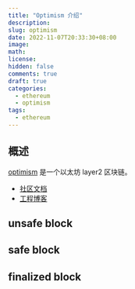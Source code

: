 ```yaml
---
title: "Optimism 介绍"
description:
slug: optimism
date: 2022-11-07T20:33:30+08:00
image:
math:
license:
hidden: false
comments: true
draft: true
categories:
  - ethereum
  - optimism
tags:
  - ethereum
---
```


## 概述

[optimism](https://www.optimism.io/) 是一个以太坊 layer2 区块链。

- [社区文档](https://community.optimism.io/)
- [工程博客](https://dev.optimism.io/)

## unsafe block

## safe block

## finalized block
